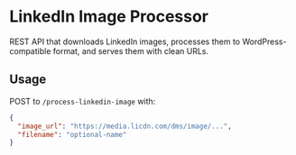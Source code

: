 # LinkedIn Image Processor

REST API that downloads LinkedIn images, processes them to WordPress-compatible format, and serves them with clean URLs.

## Usage

POST to `/process-linkedin-image` with:
```json
{
  "image_url": "https://media.licdn.com/dms/image/...",
  "filename": "optional-name"
}
